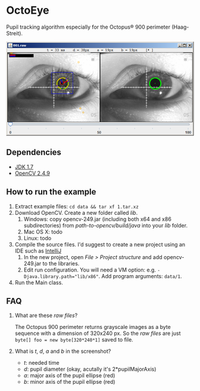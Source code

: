 OctoEye
=======

Pupil tracking algorithm especially for the Octopus® 900 perimeter (Haag-Streit).

![Screenshot](screenshot.png "Screenshot")



Dependencies
------------

* [JDK 1.7](http://www.oracle.com/technetwork/java/javase/downloads/jdk7-downloads-1880260.html)
* [OpenCV 2.4.9](http://opencv.org/)



How to run the example
----------------------

1. Extract example files: `cd data && tar xf 1.tar.xz`
2. Download OpenCV. Create a new folder called *lib*.
   1. Windows: copy opencv-249.jar (including both x64 and x86 subdirectories) from *path-to-opencv/build/java* into your *lib* folder.
   2. Mac OS X: todo
   3. Linux: todo
3. Compile the source files. I'd suggest to create a new project using an IDE such as [IntelliJ](https://www.jetbrains.com/idea/)
   1. In the new project, open *File > Project structure* and add opencv-249.jar to the libraries.
   2. Edit run configuration. You will need a VM option: e.g. `-Djava.library.path="lib/x86"`. Add program arguments: `data/1`.
4. Run the Main class.



FAQ
---

1. What are these *raw files*?

   The Octopus 900 perimeter returns grayscale images as a byte sequence with a dimension of 320x240 px. So the *raw files* are just `byte[] foo = new byte[320*240*1]` saved to file.

2. What is *t*, *d*, *a* and *b* in the screenshot?
   * *t*: needed time
   * *d*: pupil diameter (okay, acutally it's 2*pupilMajorAxis)
   * *a*: major axis of the pupil ellipse (red)
   * *b*: minor axis of the pupil ellipse (red)




